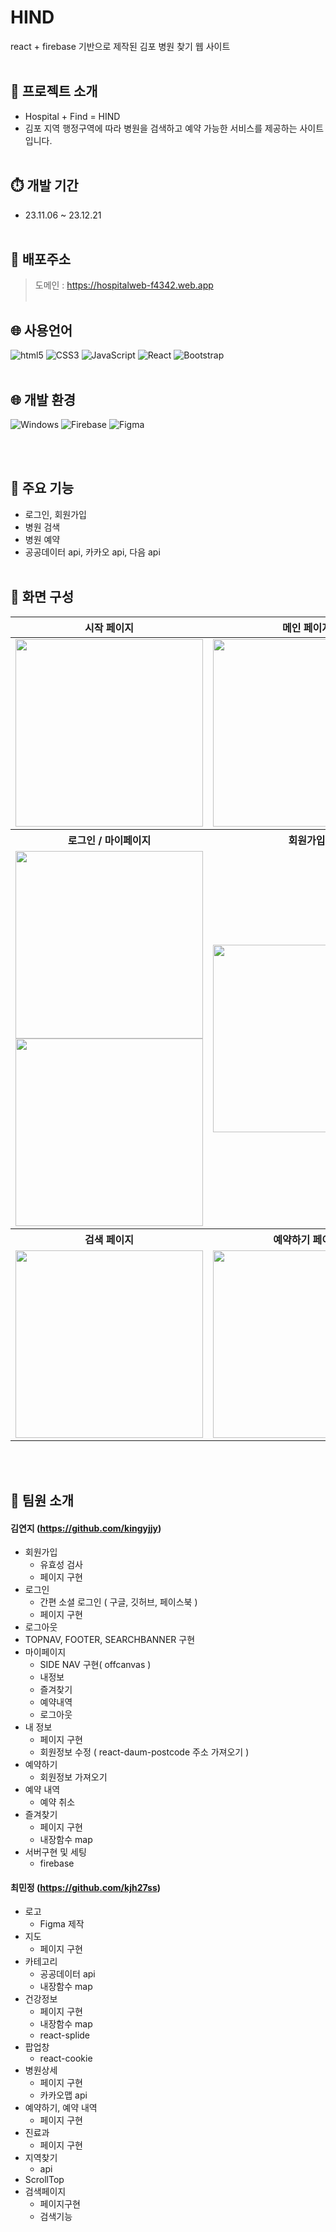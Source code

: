 # HIND

react + firebase 기반으로 제작된 김포 병원 찾기 웹 사이트
<br/><br/>

## 	:bookmark_tabs: 프로젝트 소개
- Hospital + Find = HIND
- 김포 지역 행정구역에 따라 병원을 검색하고 예약 가능한 서비스를 제공하는 사이트입니다.
<br/><br/>

## :stopwatch: 개발 기간
- 23.11.06 ~ 23.12.21
<br/><br/>

## 	:link: 배포주소
> 도메인 : https://hospitalweb-f4342.web.app
<br/><br/>



## :globe_with_meridians:	사용언어
<img alt="html5" src ="https://img.shields.io/badge/html5-E34F26.svg?&style=for-the-badge&logo=html5&logoColor=black"/> <img alt="CSS3" src="https://img.shields.io/badge/CSS3-1572B6.svg?&style=for-the-badge&logo=CSS3&logoColor=white"/> 
<img alt="JavaScript" src ="https://img.shields.io/badge/JavaScriipt-F7DF1E.svg?&style=for-the-badge&logo=JavaScript&logoColor=black"/> 
<img alt="React" src="https://img.shields.io/badge/React-61DAFB.svg?&style=for-the-badge&logo=React&logoColor=white"/> 
<img alt="Bootstrap" src="https://img.shields.io/badge/Bootstrap-7952B3.svg?&style=for-the-badge&logo=Bootstrap&logoColor=white"/>
<br/><br/>
## :globe_with_meridians:	개발 환경
<img alt="Windows" src="https://img.shields.io/badge/Windows-0078D4.svg?&style=for-the-badge&logo=Windows&logoColor=white"/> <img alt="Firebase" src="https://img.shields.io/badge/Firebase-FFCA28.svg?&style=for-the-badge&logo=Firebase&logoColor=white"/>
<img alt="Figma" src="https://img.shields.io/badge/Figma-F24E1E.svg?&style=for-the-badge&logo=Figma&logoColor=white"/>

<br/><br/>


## :balloon: 주요 기능
- 로그인, 회원가입
- 병원 검색
- 병원 예약
- 공공데이터 api, 카카오 api, 다음 api
  <br/><br/>
  
## :receipt: 화면 구성
<table>
  <thead>
      <tr>
          <th align="center">시작 페이지</th>
          <th align="center">메인 페이지</th>
          <th align="center">병원 상세 페이지</th>
      </tr>
  </thead>
  <tbody>
      <tr>
          <td align="center"><a target="_blank" rel="noopener noreferrer" href="#"><img width="300" src="https://github.com/kingyjjy/HIND/assets/141803591/8352a222-4265-4f26-a3c9-69825b794d15" style="max-width:100%;"></a></td>
          <td align="center"><a target="_blank" rel="noopener noreferrer" href="#"><img width="300" src="https://github.com/kingyjjy/hospitalweb/assets/141803591/b153eaa6-8028-4068-b97d-b273293dae7d" style="max-width:100%;"></a></td>
          <td align="center"><a target="_blank" rel="noopener noreferrer" href="#"><img width="300" src="https://github.com/kingyjjy/hospitalweb/assets/141803591/c2ea0ff2-eb8b-4d5e-9b41-a325ebbe6d55" style="max-width:100%;"></a></td>
      </tr>
      <tr>
          <th align="center">로그인 / 마이페이지</th>
          <th align="center">회원가입</th>
          <th align="center">내 정보</th>
      </tr>
      <tr>
          <td align="center"><a target="_blank" rel="noopener noreferrer" href="#"><img width="300" src="https://github.com/kingyjjy/hospitalweb/assets/141803591/b4076351-7edc-48f1-b180-58e2bb6da5a9" style="max-width:100%;"></a><a target="_blank" rel="noopener noreferrer" href="#"><img width="300" src="https://github.com/kingyjjy/hospitalweb/assets/141803591/adac0e2a-f87f-44b0-bc29-7e1ce775b8ca" style="max-width:100%;"></a></td>
          <td align="center"><a target="_blank" rel="noopener noreferrer" href="#"><img width="300" src="https://github.com/kingyjjy/hospitalweb/assets/141803591/5c04b214-baf3-4eb2-af84-867ceceff459" style="max-width:100%;"></a></td>
          <td align="center"><a target="_blank" rel="noopener noreferrer" href="#"><img width="300" src="https://github.com/kingyjjy/hospitalweb/assets/141803591/df220605-638c-44ed-b2f2-7a0c989c137기
          <td align="center"><a target="_blank" rel="noopener noreferrer" href="#"><img width="300" src="https://github.com/kingyjjy/hospitalweb/assets/141803591/df220605-638c-44ed-b2f2-7a0c989c137b" style="max-width:100%;"></a></td>
      </tr>
    <tr>
      <th align="center">검색 페이지</th>
      <th align="center">예약하기 페이지</th>
      <th align="center">예약 내역 페이지</th>
    </tr>
    <tr>
      <td align="center"><a target="_blank" rel="noopener noreferrer" href="#"><img width="300" src="https://github.com/kingyjjy/hospitalweb/assets/141803591/9b544fdc-d9ac-47f6-beaa-da3f0abc97ea" style="max-width:100%;"></a></td>
      <td align="center"><a target="_blank" rel="noopener noreferrer" href="#"><img width="300" src="https://github.com/kingyjjy/hospitalweb/assets/141803591/48c95f53-0bdc-4a01-8f6a-67eae474c735" style="max-width:100%;"></a></td>
      <td align="center"><a target="_blank" rel="noopener noreferrer" href="#"><img width="300" src="https://github.com/kingyjjy/hospitalweb/assets/141803591/0a648c5c-4d24-4baa-b77b-1ba11027803a" style="max-width:100%;"></a></td>
    </tr>
  </tbody>
</table>
<br /><br />

## :white_heart: 팀원 소개
#### 김연지 (https://github.com/kingyjjy)
- 회원가입
  -  유효성 검사
  -  페이지 구현
- 로그인
  - 간편 소셜 로그인 ( 구글, 깃허브, 페이스북 )
  - 페이지 구현
- 로그아웃
- TOPNAV, FOOTER, SEARCHBANNER 구현
- 마이페이지
  - SIDE NAV 구현( offcanvas )
  - 내정보
  - 즐겨찾기
  - 예약내역
  - 로그아웃
- 내 정보
  - 페이지 구현
  - 회원정보 수정 ( react-daum-postcode 주소 가져오기 )
- 예약하기
  - 회원정보 가져오기
- 예약 내역
  - 예약 취소
- 즐겨찾기
  - 페이지 구현
  - 내장함수 map
- 서버구현 및 세팅
    - firebase

#### 최민정 (https://github.com/kjh27ss)
- 로고
  - Figma 제작
- 지도
  - 페이지 구현 
- 카테고리
  - 공공데이터 api
  - 내장함수 map
- 건강정보
  - 페이지 구현
  - 내장함수 map
  - react-splide
- 팝업창
  - react-cookie
- 병원상세
  - 페이지 구현 
  - 카카오맵 api
- 예약하기, 예약 내역
  - 페이지 구현
- 진료과
  - 페이지 구현  
- 지역찾기
  - api
- ScrollTop
- 검색페이지
  - 페이지구현
  - 검색기능
